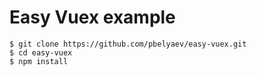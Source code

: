 # Easy Vuex example

```
$ git clone https://github.com/pbelyaev/easy-vuex.git
$ cd easy-vuex
$ npm install
```

